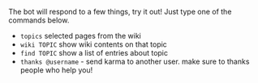 The bot will respond to a few things, try it out! Just type one of the commands below.

- `topics` selected pages from the wiki
- `wiki TOPIC` show wiki contents on that topic
- `find TOPIC` show a list of entries about topic
- `thanks @username` - send karma to another user. make sure to thanks people who help you!